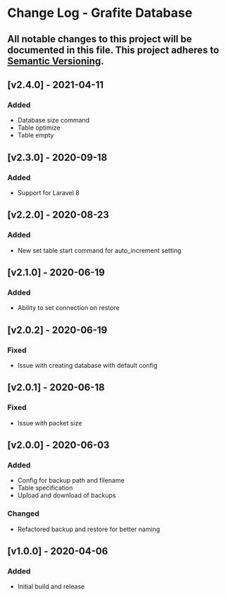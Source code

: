 # Change Log - Grafite Database
All notable changes to this project will be documented in this file.
This project adheres to [Semantic Versioning](http://semver.org/).
----

## [v2.4.0] - 2021-04-11

### Added
- Database size command
- Table optimize
- Table empty

## [v2.3.0] - 2020-09-18

### Added
- Support for Laravel 8

## [v2.2.0] - 2020-08-23

### Added
- New set table start command for auto_increment setting

## [v2.1.0] - 2020-06-19

### Added
- Ability to set connection on restore

## [v2.0.2] - 2020-06-19

### Fixed
- Issue with creating database with default config

## [v2.0.1] - 2020-06-18

### Fixed
- Issue with packet size

## [v2.0.0] - 2020-06-03

### Added
- Config for backup path and filename
- Table specification
- Upload and download of backups

### Changed
- Refactored backup and restore for better naming

## [v1.0.0] - 2020-04-06

### Added
- Initial build and release
